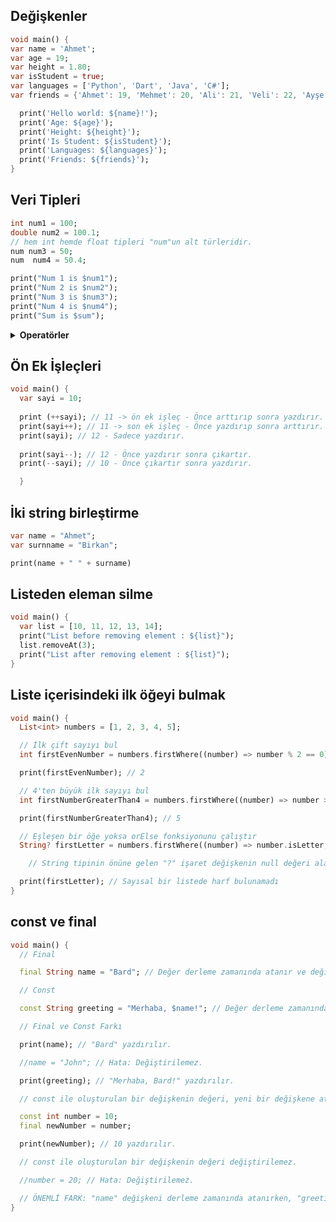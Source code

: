 ## Değişkenler

```dart
void main() {
var name = 'Ahmet';
var age = 19;
var height = 1.80;
var isStudent = true;
var languages = ['Python', 'Dart', 'Java', 'C#'];
var friends = {'Ahmet': 19, 'Mehmet': 20, 'Ali': 21, 'Veli': 22, 'Ayşe': 23};

  print('Hello world: ${name}!');
  print('Age: ${age}');
  print('Height: ${height}');
  print('Is Student: ${isStudent}');
  print('Languages: ${languages}');
  print('Friends: ${friends}');
}
```

## Veri Tipleri

```dart
int num1 = 100;
double num2 = 100.1;
// hem int hemde float tipleri "num"un alt türleridir.
num num3 = 50;
num  num4 = 50.4;

print("Num 1 is $num1");
print("Num 2 is $num2");  
print("Num 3 is $num3");  
print("Num 4 is $num4");  
print("Sum is $sum");
```


<details>
    <summary> <b>Operatörler</b> </summary>

**1. Aritmetik Operatörler:**

* `+`: Toplama
* `-`: Çıkarma
* `*`: Çarpma
* `/`: Bölme
* `%`: Modül alma
* `~/`: Tamsayı bölme

**2. Atama Operatörleri:**

* `=`: Atama
* `+=`: Toplama ve atama
* `-=`: Çıkarma ve atama
* `*=`: Çarpma ve atama
* `/=`: Bölme ve atama
* `%=`: Modül alma ve atama

**3. Karşılaştırma Operatörleri:**

* `==`: Eşitlik
* `!=`: Eşitsizlik
* `<`: Küçükse
* `<=`: Küçükse veya eşitse
* `>`: Büyükse
* `>=`: Büyükse veya eşitse

**4. Mantıksal Operatörler:**

* `&&`: Ve
* `||`: Veya
* `!`: Değil

**5. String Operatörleri:**

* `+`: Birleştirme
* `[]`: Karakter erişimi
* `length`: Uzunluk alma
* `isEmpty`: Boş olup olmadığını kontrol etme
* `isNotEmpty`: Boş olmadığını kontrol etme

**6. Liste Operatörleri:**

* `[]`: Eleman erişimi
* `add`: Ekleme
* `remove`: Kaldırma
* `length`: Uzunluk alma
* `isEmpty`: Boş olup olmadığını kontrol etme
* `isNotEmpty`: Boş olmadığını kontrol etme

**7. Diğer Operatörler:**

* `?:`: Koşullu operatör
* `as`: Tür dönüştürme
* `is`: Tür kontrolü
* `..`: Cascade operatörü
* `=>`: Lambda operatörü

### Ek olarak -expr operatörü (Bir sayının negatifini alma)

```dart
void main() {
  var number = 5;
  var negativeNumber = -number; // negativeNumber = -5

  print(negativeNumber); // -5 yazdırılır.

  var expression = 2 + 3;
  var negativeExpression = -expression; // negativeExpression = -5

  print(negativeExpression); // -5 yazdırılır.
}

```
</details>


## Ön Ek İşleçleri

```dart
void main() {
  var sayi = 10;
  
  print (++sayi); // 11 -> ön ek işleç - Önce arttırıp sonra yazdırır.
  print(sayi++); // 11 -> son ek işleç - Önce yazdırıp sonra arttırır.
  print(sayi); // 12 - Sadece yazdırır.
  
  print(sayi--); // 12 - Önce yazdırır sonra çıkartır.
  print(--sayi); // 10 - Önce çıkartır sonra yazdırır.

  }
```

## İki string birleştirme

```dart
var name = "Ahmet";
var surnname = "Birkan";

print(name + " " + surname)
```

## Listeden eleman silme

```dart
void main() {
  var list = [10, 11, 12, 13, 14];
  print("List before removing element : ${list}");
  list.removeAt(3);
  print("List after removing element : ${list}");
}
```

## Liste içerisindeki ilk öğeyi bulmak

```dart
void main() {
  List<int> numbers = [1, 2, 3, 4, 5];

  // İlk çift sayıyı bul
  int firstEvenNumber = numbers.firstWhere((number) => number % 2 == 0);

  print(firstEvenNumber); // 2

  // 4'ten büyük ilk sayıyı bul
  int firstNumberGreaterThan4 = numbers.firstWhere((number) => number > 4);

  print(firstNumberGreaterThan4); // 5

  // Eşleşen bir öğe yoksa orElse fonksiyonunu çalıştır
  String? firstLetter = numbers.firstWhere((number) => number.isLetter, orElse: () => "Sayısal bir listede harf bulunamadı");

    // String tipinin önüne gelen "?" işaret değişkenin null değeri alabileceğininde anlamınada gelir.

  print(firstLetter); // Sayısal bir listede harf bulunamadı
}
```

## const ve final

```dart
void main() {
  // Final

  final String name = "Bard"; // Değer derleme zamanında atanır ve değiştirilemez.

  // Const

  const String greeting = "Merhaba, $name!"; // Değer derleme zamanında atanır ve değiştirilemez.

  // Final ve Const Farkı

  print(name); // "Bard" yazdırılır.

  //name = "John"; // Hata: Değiştirilemez.

  print(greeting); // "Merhaba, Bard!" yazdırılır.

  // const ile oluşturulan bir değişkenin değeri, yeni bir değişkene atanabilir.

  const int number = 10;
  final newNumber = number;

  print(newNumber); // 10 yazdırılır.

  // const ile oluşturulan bir değişkenin değeri değiştirilemez.

  //number = 20; // Hata: Değiştirilemez.

  // ÖNEMLİ FARK: "name" değişkeni derleme zamanında atanırken, "greeting" değişkeni derleme zamanında hesaplanır.
}
```